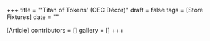 +++
title = "'Titan of Tokens' (CEC Décor)"
draft = false
tags = [Store Fixtures]
date = ""

[Article]
contributors = []
gallery = []
+++